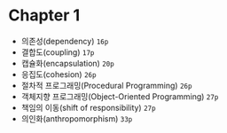 # Chapter 1

* 의존성(dependency) `16p`
* 결합도(coupling)  `17p`
* 캡슐화(encapsulation) `20p`
* 응집도(cohesion) `26p`
* 절차적 프로그래밍(Procedural Programming) `26p`
* 객체지향 프로그래밍(Object-Oriented Programming) `27p`
* 책임의 이동(shift of responsibility) `27p`
* 의인화(anthropomorphism) `33p`